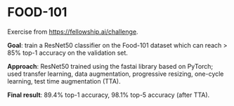 # FOOD-101

Exercise from https://fellowship.ai/challenge.

**Goal**: train a ResNet50 classifier on the Food-101 dataset which can reach > 85% top-1 accuracy on the validation set.

**Approach**: ResNet50 trained using the fastai library based on PyTorch; used transfer learning, data augmentation, progressive resizing, one-cycle learning, test time augmentation (TTA).

**Final result**: 89.4% top-1 accuracy, 98.1% top-5 accuracy (after TTA).
